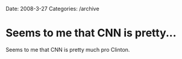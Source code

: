 Date: 2008-3-27
Categories: /archive

# Seems to me that CNN is pretty...

Seems to me that CNN is pretty much pro Clinton.
